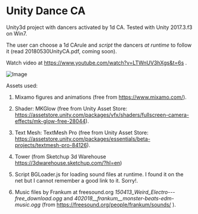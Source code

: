 # Unity Dance CA
Unity3d project with dancers activated by 1d CA. Tested with Unity 2017.3.f3 on Win7.

The user can choose  a 1d CArule  and *script* the dancers *at runtime* to follow it (read 20180530UnityCA.pdf, coming soon).

Watch video at https://www.youtube.com/watch?v=LTWnUV3hXgs&t=6s .

![Image](../master/DanceCAScreenShot.jpg?raw=true)

Assets used:

1. Mixamo figures and animations (free from https://www.mixamo.com/).

2. Shader: MKGlow (free from Unity Asset Store: https://assetstore.unity.com/packages/vfx/shaders/fullscreen-camera-effects/mk-glow-free-28044).

3. Text Mesh: TextMesh Pro (free from Unity Asset Store: https://assetstore.unity.com/packages/essentials/beta-projects/textmesh-pro-84126).

4. Tower (from Sketchup 3d Warehouse https://3dwarehouse.sketchup.com/?hl=en)

5. Script BGLoader.js for loading sound files at runtime. I found it on the net but I cannot remember a good link to it. Sorry!.

6. Music files by Frankum at freesound.org *150413_Weird_Electro---free_download.ogg* and *402018__frankum__monster-beats-edm-music.ogg* (from https://freesound.org/people/frankum/sounds/ ).  

